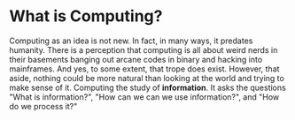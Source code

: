 # What is Computing?

Computing as an idea is not new. In fact, in many ways, it predates humanity. There is a perception that computing is all about weird nerds in their basements banging out arcane codes in binary and hacking into mainframes. And yes, to some extent, that trope does exist. However, that aside, nothing could be more natural than looking at the world and trying to make sense of it. Computing the study of **information**. It asks the questions "What is information?", "How can we can we use information?", and "How do we process it?"


